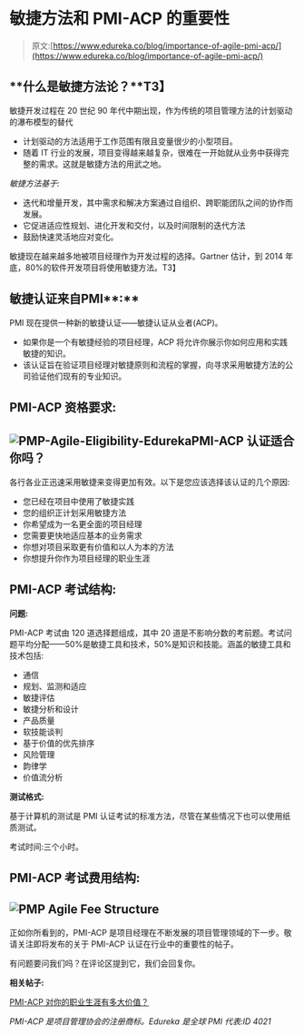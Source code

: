 # 敏捷方法和 PMI-ACP 的重要性

> 原文:[https://www.edureka.co/blog/importance-of-agile-pmi-acp/](https://www.edureka.co/blog/importance-of-agile-pmi-acp/)

## **什么是敏捷方法论？**T3】

敏捷开发过程在 20 世纪 90 年代中期出现，作为传统的项目管理方法的计划驱动的瀑布模型的替代

*   计划驱动的方法适用于工作范围有限且变量很少的小型项目。
*   随着 IT 行业的发展，项目变得越来越复杂，很难在一开始就从业务中获得完整的需求。这就是敏捷方法的用武之地。

*敏捷方法基于:*

*   迭代和增量开发，其中需求和解决方案通过自组织、跨职能团队之间的协作而发展。
*   它促进适应性规划、进化开发和交付，以及时间限制的迭代方法
*   鼓励快速灵活地应对变化。

敏捷现在越来越多地被项目经理作为开发过程的选择。Gartner 估计，到 2014 年底，80%的软件开发项目将使用敏捷方法。T3】

## **敏捷认证来自**PMI**:**

PMI 现在提供一种新的敏捷认证——敏捷认证从业者(ACP)。

*   如果你是一个有敏捷经验的项目经理，ACP 将允许你展示你如何应用和实践敏捷的知识。
*   该认证旨在验证项目经理对敏捷原则和流程的掌握，向寻求采用敏捷方法的公司验证他们现有的专业知识。

## **PMI-ACP 资格要求:**

## **![PMP-Agile-Eligibility-Edureka](../Images/66fefa73ade0850abbe57d16fb28241c.png)PMI-ACP 认证适合你吗？**

各行各业正迅速采用敏捷来变得更加有效。以下是您应该选择该认证的几个原因:

*   您已经在项目中使用了敏捷实践
*   您的组织正计划采用敏捷方法
*   你希望成为一名更全面的项目经理
*   您需要更快地适应基本的业务需求
*   你想对项目采取更有价值和以人为本的方法
*   你想提升你作为项目经理的职业生涯

## **PMI-ACP** **考试结构:**

**问题:**

PMI-ACP 考试由 120 道选择题组成，其中 20 道是不影响分数的考前题。考试问题平均分配——50%是敏捷工具和技术，50%是知识和技能。涵盖的敏捷工具和技术包括:

*   通信
*   规划、监测和适应
*   敏捷评估
*   敏捷分析和设计
*   产品质量
*   软技能谈判
*   基于价值的优先排序
*   风险管理
*   韵律学
*   价值流分析

**测试格式:**

基于计算机的测试是 PMI 认证考试的标准方法，尽管在某些情况下也可以使用纸质测试。

考试时间:三个小时。

## **PMI-ACP** **考试费用结构:**

## ![PMP Agile Fee Structure](../Images/6d55e9172cfb80943abf568e3fa6b5cc.png "PMP ACP Exam Fee")

正如你所看到的，PMI-ACP 是项目经理在不断发展的项目管理领域的下一步。敬请关注即将发布的关于 PMI-ACP 认证在行业中的重要性的帖子。

有问题要问我们吗？在评论区提到它，我们会回复你。

**相关帖子:**

[PMI-ACP 对你的职业生涯有多大价值？](https://www.edureka.co/blog/how-valuable-is-pmi-acp-to-your-career/)

*PMI-ACP 是项目管理协会的注册商标。Edureka 是全球 PMI 代表:ID 4021*